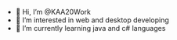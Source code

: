 - 👋 Hi, I’m @KAA20Work
- 👀 I’m interested in web and desktop developing
- 🌱 I’m currently learning java and c# languages
